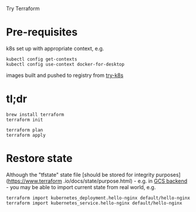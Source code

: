 Try Terraform

# Pre-requisites

k8s set up with appropriate context, e.g.

    kubectl config get-contexts
    kubectl config use-context docker-for-desktop

images built and pushed to registry from 
[try-k8s](https://github.com/ianhomer/try-k8s)

# tl;dr

    brew install terraform
    terraform init
    
    terraform plan
    terraform apply
    
# Restore state

Although the "tfstate" state file [should be stored for integrity purposes](https://www.terraform
.io/docs/state/purpose.html) - e.g. in [GCS backend](https://www.terraform.io/docs/backends/types/gcs.html) - you may
be able to import current state from real world, e.g.
    
    terraform import kubernetes_deployment.hello-nginx default/hello-nginx
    terraform import kubernetes_service.hello-nginx default/hello-nginx
    
    
